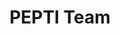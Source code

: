 ---
title: PEPTI Team
draft: false
staff:
- name: Vicki Griffo
  title: Project Director
  image: 'images/staff/vicki.png'

- name: Sarah Hughes
  title: Sr. Program Manager
  image: 'images/staff/sarah.png'

- name: Amy Maynard
  title: Assistant Director of Evaluation
  image: 'images/amy.jpg'

- name: Kee-An Lauser
  title: Fiscal Director
  image: 'images/staff/kee-an2.png'

- name: Tom Tranfaglia
  title: Technolgy Coordinator
  image: 'images/staff/tom.webp'


---